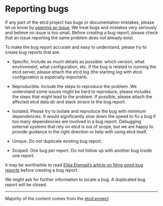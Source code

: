 # Reporting bugs

If any part of the etcd project has bugs or documentation mistakes, please let us know by [opening an issue](https://github.com/yipeeio/arete/issues). We treat bugs and mistakes very seriously and believe no issue is too small. Before creating a bug report, please check that an issue reporting the same problem does not already exist.

To make the bug report accurate and easy to understand, please try to create bug reports that are:

- Specific. Include as much details as possible: which version, what environment, what configuration, etc. If the bug is related to running the etcd server, please attach the etcd log (the starting log with etcd configuration is especially important).

- Reproducible. Include the steps to reproduce the problem. We understand some issues might be hard to reproduce, please includes the steps that might lead to the problem. If possible, please attach the affected etcd data dir and stack strace to the bug report.

- Isolated. Please try to isolate and reproduce the bug with minimum dependencies. It would significantly slow down the speed to fix a bug if too many dependencies are involved in a bug report. Debugging external systems that rely on etcd is out of scope, but we are happy to provide guidance in the right direction or help with using etcd itself.

- Unique. Do not duplicate existing bug report.

- Scoped. One bug per report. Do not follow up with another bug inside one report.

It may be worthwhile to read [Elika Etemad’s article on filing good bug reports](http://fantasai.inkedblade.net/style/talks/filing-good-bugs) before creating a bug report.

We might ask for further information to locate a bug. A duplicated bug report will be closed.

---
Majority of the content comes from the [etcd project](https://github.com/etcd-io/etcd/blob/master/Documentation/reporting_bugs.md)
